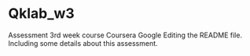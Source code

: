 # Qklab_w3
Assessment 3rd week course Coursera Google
Editing the README file. Including some details about this assessment.
